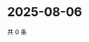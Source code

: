 # 2025-08-06

共 0 条

<!-- BEGIN ZHIHUVIDEO -->
<!-- 最后更新时间 Wed Aug 06 2025 07:12:09 GMT+0800 (China Standard Time) -->

<!-- END ZHIHUVIDEO -->
